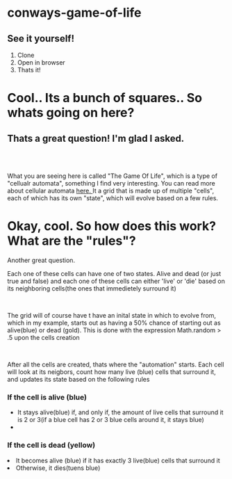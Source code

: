 # conways-game-of-life
<h2>See it yourself!</h2>
<ol>
  <li>Clone</li>
  <li>Open in browser</li>
  <li>Thats it!</li>
 </ol>
 
 <h1>Cool.. Its a bunch of squares.. So whats going on here?</h1>
 <h2>Thats a great question! I'm glad I asked.</h2>

</br>
</br>

<p>
What you are seeing here is called "The Game Of Life", which is a type of "cellualr automata", something I find very interesting. You can read more about cellular automata <a href = 'http://mathworld.wolfram.com/CellularAutomaton.html' terget = "_blank"> here. </a>  It a grid that is made up of multiple "cells", each of which has its own "state", which will evolve 
  based on a few rules.
</p>

<h1>Okay, cool. So how does this work? What are the "rules"?</h1>
<p>Another great question.</p>
<p>Each one of these cells can have one of two states. Alive and dead (or just true and false) and each one of these cells can either 'live' or 'die' based on its neighboring cells(the ones that immedietely surround it)</p>
<br />
<p>The grid will of course have t have an inital state in which to evolve from, which in my example, starts out as having a 50% chance of starting out as alive(blue) or dead (gold). This is done with the expression Math.random > .5 upon the cells creation</p>
<br />
<p>After all the cells are created, thats where the "automation" starts. Each cell will look at its neigbors, count how many live (blue) cells that surround it, and updates its state based on the following rules</p>

<h3>If the cell is alive (blue)</h3>
<ul>
  <li>It stays alive(blue) if, and only if, the amount of live cells that surround it is 2 or 3(if a blue cell has 2 or 3 blue cells around it, it stays blue)</li>
  <li><IT dies(turns gold) if it has fewer than 2, or greater than three live(blue) cells around it/li>
</ul>
    <h3>If the cell is dead (yellow)</h3>
  <li>It becomes alive (blue) if it has exactly 3 live(blue) cells that surround it</li>
  <li>Otherwise, it dies(tuens blue)</li>
